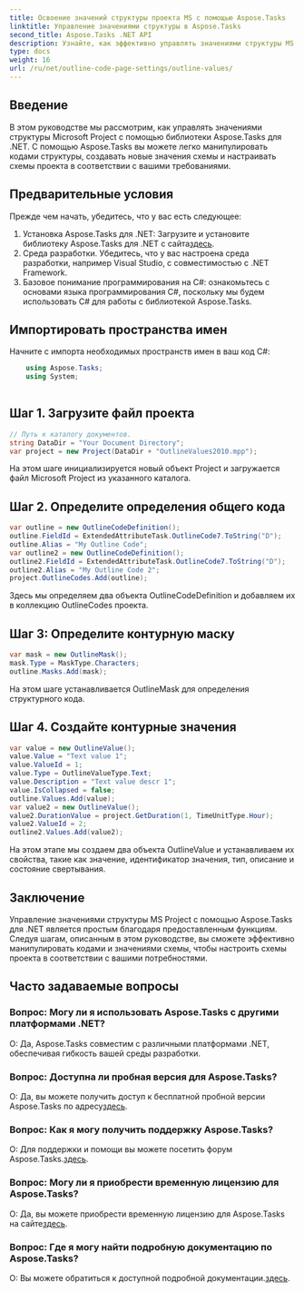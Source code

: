 ```yaml
---
title: Освоение значений структуры проекта MS с помощью Aspose.Tasks
linktitle: Управление значениями структуры в Aspose.Tasks
second_title: Aspose.Tasks .NET API
description: Узнайте, как эффективно управлять значениями структуры MS Project с помощью Aspose.Tasks для .NET. С легкостью настраивайте контуры проектов.
type: docs
weight: 16
url: /ru/net/outline-code-page-settings/outline-values/
---
```

## Введение
В этом руководстве мы рассмотрим, как управлять значениями структуры Microsoft Project с помощью библиотеки Aspose.Tasks для .NET. С помощью Aspose.Tasks вы можете легко манипулировать кодами структуры, создавать новые значения схемы и настраивать схемы проекта в соответствии с вашими требованиями.
## Предварительные условия
Прежде чем начать, убедитесь, что у вас есть следующее:
1.  Установка Aspose.Tasks для .NET: Загрузите и установите библиотеку Aspose.Tasks для .NET с сайта[здесь](https://releases.aspose.com/tasks/net/).
2. Среда разработки. Убедитесь, что у вас настроена среда разработки, например Visual Studio, с совместимостью с .NET Framework.
3. Базовое понимание программирования на C#: ознакомьтесь с основами языка программирования C#, поскольку мы будем использовать C# для работы с библиотекой Aspose.Tasks.

## Импортировать пространства имен
Начните с импорта необходимых пространств имен в ваш код C#:
```csharp
    using Aspose.Tasks;
    using System;
    
```
## Шаг 1. Загрузите файл проекта
```csharp
// Путь к каталогу документов.
string DataDir = "Your Document Directory";
var project = new Project(DataDir + "OutlineValues2010.mpp");
```
На этом шаге инициализируется новый объект Project и загружается файл Microsoft Project из указанного каталога.
## Шаг 2. Определите определения общего кода
```csharp
var outline = new OutlineCodeDefinition();
outline.FieldId = ExtendedAttributeTask.OutlineCode7.ToString("D");
outline.Alias = "My Outline Code";
var outline2 = new OutlineCodeDefinition();
outline2.FieldId = ExtendedAttributeTask.OutlineCode7.ToString("D");
outline2.Alias = "My Outline Code 2";
project.OutlineCodes.Add(outline);
```
Здесь мы определяем два объекта OutlineCodeDefinition и добавляем их в коллекцию OutlineCodes проекта.
## Шаг 3: Определите контурную маску
```csharp
var mask = new OutlineMask();
mask.Type = MaskType.Characters;
outline.Masks.Add(mask);
```
На этом шаге устанавливается OutlineMask для определения структурного кода.
## Шаг 4. Создайте контурные значения
```csharp
var value = new OutlineValue();
value.Value = "Text value 1";
value.ValueId = 1;
value.Type = OutlineValueType.Text;
value.Description = "Text value descr 1";
value.IsCollapsed = false;
outline.Values.Add(value);
var value2 = new OutlineValue();
value2.DurationValue = project.GetDuration(1, TimeUnitType.Hour);
value2.ValueId = 2;
outline2.Values.Add(value2);
```
На этом этапе мы создаем два объекта OutlineValue и устанавливаем их свойства, такие как значение, идентификатор значения, тип, описание и состояние свертывания.

## Заключение
Управление значениями структуры MS Project с помощью Aspose.Tasks для .NET является простым благодаря предоставленным функциям. Следуя шагам, описанным в этом руководстве, вы сможете эффективно манипулировать кодами и значениями схемы, чтобы настроить схемы проекта в соответствии с вашими потребностями.
## Часто задаваемые вопросы
### Вопрос: Могу ли я использовать Aspose.Tasks с другими платформами .NET?
О: Да, Aspose.Tasks совместим с различными платформами .NET, обеспечивая гибкость вашей среды разработки.
### Вопрос: Доступна ли пробная версия для Aspose.Tasks?
 О: Да, вы можете получить доступ к бесплатной пробной версии Aspose.Tasks по адресу[здесь](https://releases.aspose.com/).
### Вопрос: Как я могу получить поддержку Aspose.Tasks?
 О: Для поддержки и помощи вы можете посетить форум Aspose.Tasks.[здесь](https://forum.aspose.com/c/tasks/15).
### Вопрос: Могу ли я приобрести временную лицензию для Aspose.Tasks?
О: Да, вы можете приобрести временную лицензию для Aspose.Tasks на сайте[здесь](https://purchase.aspose.com/temporary-license/).
### Вопрос: Где я могу найти подробную документацию по Aspose.Tasks?
 О: Вы можете обратиться к доступной подробной документации.[здесь](https://reference.aspose.com/tasks/net/).